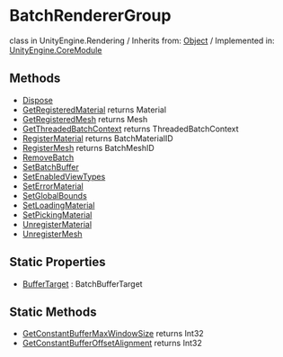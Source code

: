 # BatchRendererGroup
class in UnityEngine.Rendering
 / Inherits from: <a href="https://docs.unity3d.com/6000.1/Documentation/ScriptReference/Object.html">Object</a> / Implemented in: <a href="https://docs.unity3d.com/6000.1/Documentation/ScriptReference/UnityEngine.CoreModule.html">UnityEngine.CoreModule</a>

## Methods
- <a href="https://docs.unity3d.com/6000.1/Documentation/ScriptReference/BatchRendererGroup.Dispose.html">Dispose</a>
- <a href="https://docs.unity3d.com/6000.1/Documentation/ScriptReference/BatchRendererGroup.GetRegisteredMaterial.html">GetRegisteredMaterial</a> returns Material
- <a href="https://docs.unity3d.com/6000.1/Documentation/ScriptReference/BatchRendererGroup.GetRegisteredMesh.html">GetRegisteredMesh</a> returns Mesh
- <a href="https://docs.unity3d.com/6000.1/Documentation/ScriptReference/BatchRendererGroup.GetThreadedBatchContext.html">GetThreadedBatchContext</a> returns ThreadedBatchContext
- <a href="https://docs.unity3d.com/6000.1/Documentation/ScriptReference/BatchRendererGroup.RegisterMaterial.html">RegisterMaterial</a> returns BatchMaterialID
- <a href="https://docs.unity3d.com/6000.1/Documentation/ScriptReference/BatchRendererGroup.RegisterMesh.html">RegisterMesh</a> returns BatchMeshID
- <a href="https://docs.unity3d.com/6000.1/Documentation/ScriptReference/BatchRendererGroup.RemoveBatch.html">RemoveBatch</a>
- <a href="https://docs.unity3d.com/6000.1/Documentation/ScriptReference/BatchRendererGroup.SetBatchBuffer.html">SetBatchBuffer</a>
- <a href="https://docs.unity3d.com/6000.1/Documentation/ScriptReference/BatchRendererGroup.SetEnabledViewTypes.html">SetEnabledViewTypes</a>
- <a href="https://docs.unity3d.com/6000.1/Documentation/ScriptReference/BatchRendererGroup.SetErrorMaterial.html">SetErrorMaterial</a>
- <a href="https://docs.unity3d.com/6000.1/Documentation/ScriptReference/BatchRendererGroup.SetGlobalBounds.html">SetGlobalBounds</a>
- <a href="https://docs.unity3d.com/6000.1/Documentation/ScriptReference/BatchRendererGroup.SetLoadingMaterial.html">SetLoadingMaterial</a>
- <a href="https://docs.unity3d.com/6000.1/Documentation/ScriptReference/BatchRendererGroup.SetPickingMaterial.html">SetPickingMaterial</a>
- <a href="https://docs.unity3d.com/6000.1/Documentation/ScriptReference/BatchRendererGroup.UnregisterMaterial.html">UnregisterMaterial</a>
- <a href="https://docs.unity3d.com/6000.1/Documentation/ScriptReference/BatchRendererGroup.UnregisterMesh.html">UnregisterMesh</a>

## Static Properties
- <a href="https://docs.unity3d.com/6000.1/Documentation/ScriptReference/BatchRendererGroup-BufferTarget.html">BufferTarget</a> : BatchBufferTarget

## Static Methods
- <a href="https://docs.unity3d.com/6000.1/Documentation/ScriptReference/BatchRendererGroup.GetConstantBufferMaxWindowSize.html">GetConstantBufferMaxWindowSize</a> returns Int32
- <a href="https://docs.unity3d.com/6000.1/Documentation/ScriptReference/BatchRendererGroup.GetConstantBufferOffsetAlignment.html">GetConstantBufferOffsetAlignment</a> returns Int32
